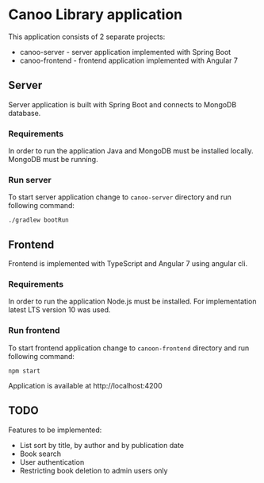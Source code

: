 # Canoo Library application

This application consists of 2 separate projects:

- canoo-server - server application implemented with Spring Boot
- canoo-frontend - frontend application implemented with Angular 7

## Server

Server application is built with Spring Boot and connects to MongoDB database.

### Requirements

In order to run the application Java and MongoDB must be installed locally. MongoDB must be running.

### Run server

To start server application change to `canoo-server` directory and run following command:

    ./gradlew bootRun

## Frontend

Frontend is implemented with TypeScript and Angular 7 using angular cli.

### Requirements

In order to run the application Node.js must be installed. For implementation latest LTS version 10 was used.

### Run frontend

To start frontend application change to `canoon-frontend` directory and run following command:

    npm start

Application is available at http://localhost:4200

## TODO

Features to be implemented:

- List sort by title, by author and by publication date
- Book search
- User authentication
- Restricting book deletion to admin users only
